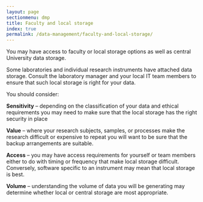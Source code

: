 ```yaml
---
layout: page
sectionmenu: dmp
title: Faculty and local storage
index: true
permalink: /data-management/faculty-and-local-storage/
---
```


You may have access to faculty or local storage options as well as central University data storage.

Some laboratories and individual research instruments have attached data storage. Consult the laboratory manager and your local IT team members to ensure that such local storage is right for your data.

You should consider:

**Sensitivity** – depending on the classification of your data and ethical requirements you may need to make sure that the local storage has the right security in place

**Value** – where your research subjects, samples, or processes make the research difficult or expensive to repeat you will want to be sure that the backup arrangements are suitable.

**Access** – you may have access requirements for yourself or team members either to do with timing or frequency that make local storage difficult. Conversely, software specific to an instrument may mean that local storage is best.

**Volume** – understanding the volume of data you will be generating may determine whether local or central storage are most appropriate.
